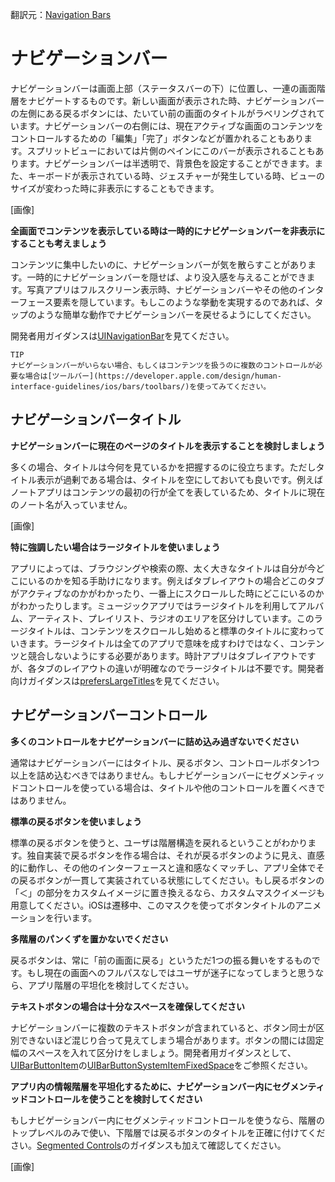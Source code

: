 翻訳元：[Navigation Bars](https://developer.apple.com/design/human-interface-guidelines/ios/bars/navigation-bars/)

# ナビゲーションバー

ナビゲーションバーは画面上部（ステータスバーの下）に位置し、一連の画面階層をナビゲートするものです。新しい画面が表示された時、ナビゲーションバーの左側にある戻るボタンには、たいてい前の画面のタイトルがラベリングされています。ナビゲーションバーの右側には、現在アクティブな画面のコンテンツをコントロールするための「編集」「完了」ボタンなどが置かれることもあります。スプリットビューにおいては片側のペインにこのバーが表示されることもあります。ナビゲーションバーは半透明で、背景色を設定することができます。また、キーボードが表示されている時、ジェスチャーが発生している時、ビューのサイズが変わった時に非表示にすることもできます。

[画像]

**全画面でコンテンツを表示している時は一時的にナビゲーションバーを非表示にすることも考えましょう**

コンテンツに集中したいのに、ナビゲーションバーが気を散らすことがあります。一時的にナビゲーションバーを隠せば、より没入感を与えることができます。写真アプリはフルスクリーン表示時、ナビゲーションバーやその他のインターフェース要素を隠しています。もしこのような挙動を実現するのであれば、タップのような簡単な動作でナビゲーションバーを戻せるようにしてください。

開発者用ガイダンスは[UINavigationBar](https://developer.apple.com/documentation/uikit/uinavigationbar)を見てください。

```
TIP
ナビゲーションバーがいらない場合、もしくはコンテンツを扱うのに複数のコントロールが必要な場合は[ツールバー](https://developer.apple.com/design/human-interface-guidelines/ios/bars/toolbars/)を使ってみてください。
```

## ナビゲーションバータイトル

**ナビゲーションバーに現在のページのタイトルを表示することを検討しましょう**

多くの場合、タイトルは今何を見ているかを把握するのに役立ちます。ただしタイトル表示が過剰である場合は、タイトルを空にしておいても良いです。例えばノートアプリはコンテンツの最初の行が全てを表しているため、タイトルに現在のノート名が入っていません。

[画像]

**特に強調したい場合はラージタイトルを使いましょう**

アプリによっては、ブラウジングや検索の際、太く大きなタイトルは自分が今どこにいるのかを知る手助けになります。例えばタブレイアウトの場合どこのタブがアクティブなのかがわかったり、一番上にスクロールした時にどこにいるのかがわかったりします。ミュージックアプリではラージタイトルを利用してアルバム、アーティスト、プレイリスト、ラジオのエリアを区分けしています。このラージタイトルは、コンテンツをスクロールし始めると標準のタイトルに変わっていきます。ラージタイトルは全てのアプリで意味を成すわけではなく、コンテンツと競合しないようにする必要があります。時計アプリはタブレイアウトですが、各タブのレイアウトの違いが明確なのでラージタイトルは不要です。開発者向けガイダンスは[prefersLargeTitles](https://developer.apple.com/documentation/uikit/uinavigationbar/2908999-preferslargetitles)を見てください。

## ナビゲーションバーコントロール

**多くのコントロールをナビゲーションバーに詰め込み過ぎないでください**

通常はナビゲーションバーにはタイトル、戻るボタン、コントロールボタン1つ以上を詰め込むべきではありません。もしナビゲーションバーにセグメンティッドコントロールを使っている場合は、タイトルや他のコントロールを置くべきではありません。

**標準の戻るボタンを使いましょう**

標準の戻るボタンを使うと、ユーザは階層構造を戻れるということがわかります。独自実装で戻るボタンを作る場合は、それが戻るボタンのように見え、直感的に動作し、その他のインターフェースと違和感なくマッチし、アプリ全体でその戻るボタンが一貫して実装されている状態にしてください。もし戻るボタンの「＜」の部分をカスタムイメージに置き換えるなら、カスタムマスクイメージも用意してください。iOSは遷移中、このマスクを使ってボタンタイトルのアニメーションを行います。

**多階層のパンくずを置かないでください**

戻るボタンは、常に「前の画面に戻る」というただ1つの振る舞いをするものです。もし現在の画面へのフルパスなしではユーザが迷子になってしまうと思うなら、アプリ階層の平坦化を検討してください。

**テキストボタンの場合は十分なスペースを確保してください**

ナビゲーションバーに複数のテキストボタンが含まれていると、ボタン同士が区別できないほど混じり合って見えてしまう場合があります。ボタンの間には固定幅のスペースを入れて区分けをしましょう。開発者用ガイダンスとして、[UIBarButtonItem](https://developer.apple.com/documentation/uikit/uibarbuttonitem)の[UIBarButtonSystemItemFixedSpace](https://developer.apple.com/documentation/uikit/uibarbuttonsystemitem/uibarbuttonsystemitemfixedspace)をご参照ください。

**アプリ内の情報階層を平坦化するために、ナビゲーションバー内にセグメンティッドコントロールを使うことを検討してください**

もしナビゲーションバー内にセグメンティッドコントロールを使うなら、階層のトップレベルのみで使い、下階層では戻るボタンのタイトルを正確に付けてください。[Segmented Controls](https://developer.apple.com/design/human-interface-guidelines/ios/controls/segmented-controls/)のガイダンスも加えて確認してください。

[画像]